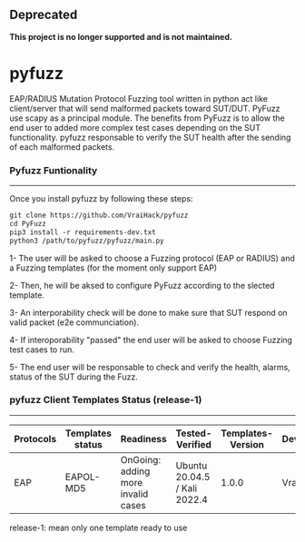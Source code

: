 ## Deprecated

**This project is no longer supported and is not maintained.**

# pyfuzz
EAP/RADIUS Mutation Protocol Fuzzing tool written in python act like client/server that will send malformed packets toward SUT/DUT. 
PyFuzz use scapy as a principal module. The benefits from PyFuzz is to allow the end user to added more complex test cases depending on the SUT functionality.
pyfuzz responsable to verify the SUT health after the sending of each malformed packets.

### Pyfuzz Funtionality
-------------------------------------------------------------------------------------------------------------------------------
Once you install pyfuzz by following these steps:
```diff
git clone https://github.com/VraiHack/pyfuzz
cd PyFuzz
pip3 install -r requirements-dev.txt
python3 /path/to/pyfuzz/pyfuzz/main.py
``` 
1- The user will be asked to choose a Fuzzing protocol (EAP or RADIUS) and a Fuzzing templates (for the moment only support EAP)

2- Then, he will be aksed to configure PyFuzz according to the slected template.

3- An interporability check will be done to make sure that SUT respond on valid packet (e2e communciation).

4- If interoporability "passed" the end user will be asked to choose Fuzzing test cases to run.

5- The end user will be responsable to check and verify the health, alarms, status of the SUT during the Fuzz.

### pyfuzz Client Templates Status (release-1)
-------------------------------------------------------------------------------------------------------------------------------
| Protocols | Templates status | Readiness | Tested-Verified | Templates-Version | Developer.name | Tutorial
| --- | --- | --- | --- | --- | --- | --- |
| EAP | EAPOL-MD5 | OnGoing: adding more invalid cases | Ubuntu 20.04.5 / Kali 2022.4  | 1.0.0 | VraiHack | [youtube](https://www.youtube.com/watch?v=jLkujI5uhn4)

release-1: mean only one template ready to use
